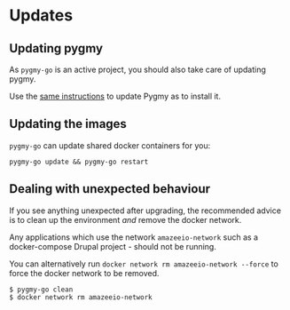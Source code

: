 # Updates

## Updating pygmy
As `pygmy-go` is an active project, you should also take care of updating pygmy.

Use the [same instructions](./installation.md) to update Pygmy as to install it. 

## Updating the images

`pygmy-go` can update shared docker containers for you:

    pygmy-go update && pygmy-go restart

## Dealing with unexpected behaviour

If you see anything unexpected after upgrading, the recommended advice is to clean up the environment _and_ remove the docker network.

Any applications which use the network `amazeeio-network` such as a docker-compose Drupal project - should not be running.

You can alternatively run `docker network rm amazeeio-network --force` to force the docker network to be removed.

```console
$ pygmy-go clean
$ docker network rm amazeeio-network
```